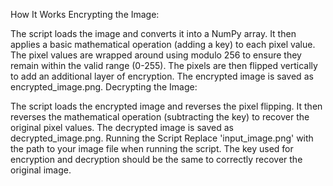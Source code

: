 How It Works
Encrypting the Image:

The script loads the image and converts it into a NumPy array.
It then applies a basic mathematical operation (adding a key) to each pixel value.
The pixel values are wrapped around using modulo 256 to ensure they remain within the valid range (0-255).
The pixels are then flipped vertically to add an additional layer of encryption.
The encrypted image is saved as encrypted_image.png.
Decrypting the Image:

The script loads the encrypted image and reverses the pixel flipping.
It then reverses the mathematical operation (subtracting the key) to recover the original pixel values.
The decrypted image is saved as decrypted_image.png.
Running the Script
Replace 'input_image.png' with the path to your image file when running the script.
The key used for encryption and decryption should be the same to correctly recover the original image.
